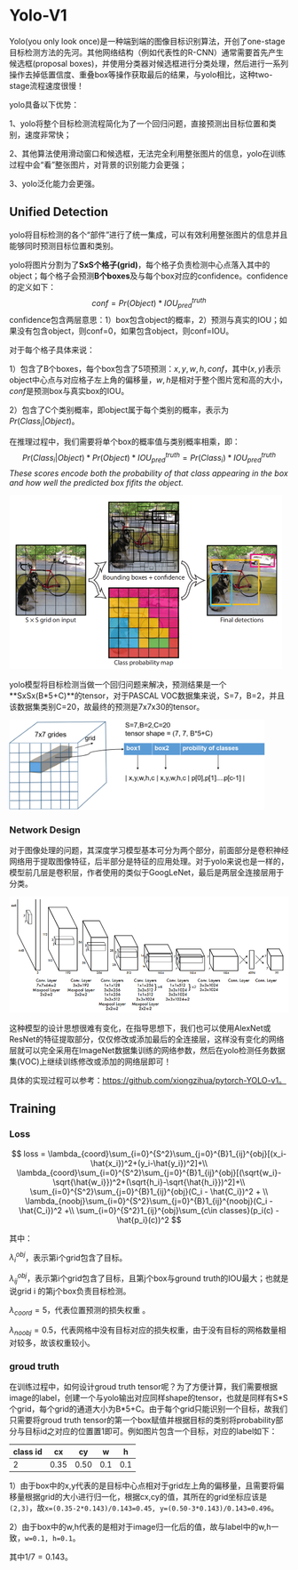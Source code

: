 # Yolo-V1

Yolo(you only look once)是一种端到端的图像目标识别算法，开创了one-stage目标检测方法的先河。其他网络结构（例如代表性的R-CNN）通常需要首先产生候选框(proposal boxes)，并使用分类器对候选框进行分类处理，然后进行一系列操作去掉低置信度、重叠box等操作获取最后的结果，与yolo相比，这种two-stage流程速度很慢！

yolo具备以下优势：

1、yolo将整个目标检测流程简化为了一个回归问题，直接预测出目标位置和类别，速度非常快；

2、其他算法使用滑动窗口和候选框，无法完全利用整张图片的信息，yolo在训练过程中会“看”整张图片，对背景的识别能力会更强；

3、yolo泛化能力会更强。

## Unified Detection

yolo将目标检测的各个“部件”进行了统一集成，可以有效利用整张图片的信息并且能够同时预测目标位置和类别。

yolo将图片分割为了**SxS个格子(grid)**，每个格子负责检测中心点落入其中的object；每个格子会预测**B个boxes**及与每个box对应的confidence。confidence的定义如下：
$$
conf = Pr(Object)*IOU_{pred}^{truth}
$$
confidence包含两层意思：1）box包含object的概率，2）预测与真实的IOU；如果没有包含object，则conf=0，如果包含object，则conf=IOU。

对于每个格子具体来说：

1）包含了B个boxes，每个box包含了5项预测：$x,y,w,h,conf$，其中$(x,y)$表示object中心点与对应格子左上角的偏移量，$w,h$是相对于整个图片宽和高的大小，$conf$是预测box与真实box的IOU。

2）包含了C个类别概率，即object属于每个类别的概率，表示为$Pr(Class_i|Object)$。

在推理过程中，我们需要将单个box的概率值与类别概率相乘，即：
$$
Pr(Class_i|Object)*Pr(Object)*IOU_{pred}^{truth}=Pr(Class_i)*IOU_{pred}^{truth}
$$
*These scores encode both the probability of that class appearing in the box and how well the predicted box fifits the object.*

<img src="source\yolov1\model_grid.png" alt="tensor" style="zoom:50%;" />

yolo模型将目标检测当做一个回归问题来解决，预测结果是一个**SxSx(B*5+C)**的tensor，对于PASCAL VOC数据集来说，S=7，B=2，并且该数据集类别C=20，故最终的预测是7x7x30的tensor。

<img src="source\yolov1\outtensor.png" alt="tensor" style="zoom:45%;" />

### Network Design

对于图像处理的问题，其深度学习模型基本可分为两个部分，前面部分是卷积神经网络用于提取图像特征，后半部分是特征的应用处理。对于yolo来说也是一样的，模型前几层是卷积层，作者使用的类似于GoogLeNet，最后是两层全连接层用于分类。

<img src="source\yolov1\architecture.png" alt="tensor" style="zoom:80%;" />

这种模型的设计思想很难有变化，在指导思想下，我们也可以使用AlexNet或ResNet的特征提取部分，仅仅修改或添加最后的全连接层，这样没有变化的网络层就可以完全采用在ImageNet数据集训练的网络参数，然后在yolo检测任务数据集(VOC)上继续训练修改或添加的网络层即可！

具体的实现过程可以参考：https://github.com/xiongzihua/pytorch-YOLO-v1。

## Training

### Loss

$$
loss = \lambda_{coord}\sum_{i=0}^{S^2}\sum_{j=0}^{B}1_{ij}^{obj}[(x_i-\hat{x_i})^2+(y_i-\hat{y_i})^2]+\\
\lambda_{coord}\sum_{i=0}^{S^2}\sum_{j=0}^{B}1_{ij}^{obj}[(\sqrt{w_i}-\sqrt{\hat{w_i}})^2+(\sqrt{h_i}-\sqrt{\hat{h_i}})^2]+\\
\sum_{i=0}^{S^2}\sum_{j=0}^{B}1_{ij}^{obj}(C_i - \hat{C_i})^2 + \\
\lambda_{noobj}\sum_{i=0}^{S^2}\sum_{j=0}^{B}1_{ij}^{noobj}(C_i - \hat{C_i})^2 +\\
\sum_{i=0}^{S^2}1_{ij}^{obj}\sum_{c\in classes}(p_i(c) - \hat{p_i}(c))^2
$$

其中：

$\lambda_{i}^{obj}$，表示第i个grid包含了目标。

$\lambda_{ij}^{obj}$，表示第i个grid包含了目标，且第j个box与ground truth的IOU最大；也就是说grid i 的第j个box负责目标检测。

$\lambda_{coord}=5$，代表位置预测的损失权重 。

$\lambda_{noobj}=0.5$，代表网格中没有目标对应的损失权重，由于没有目标的网格数量相对较多，故该权重较小。

### groud truth

在训练过程中，如何设计groud truth tensor呢？为了方便计算，我们需要根据image的label，创建一个与yolo输出对应同样shape的tensor，也就是同样有S\*S个grid，每个grid的通道大小为B*5+C。由于每个grid只能识别一个目标，故我们只需要将groud truth tensor的第一个box赋值并根据目标的类别将probability部分与目标id之对应的位置置1即可。例如图片包含一个目标，对应的label如下：

| class id | cx   | cy   | w    | h    |
| -------- | ---- | ---- | ---- | ---- |
| 2        | 0.35 | 0.50 | 0.1  | 0.1  |

1）由于box中的x,y代表的是目标中心点相对于grid左上角的偏移量，且需要将偏移量根据grid的大小进行归一化，根据cx,cy的值，其所在的grid坐标应该是`(2,3)`，故`x=(0.35-2*0.143)/0.143=0.45, y=(0.50-3*0.143)/0.143=0.496`。

2）由于box中的w,h代表的是相对于image归一化后的值，故与label中的w,h一致，`w=0.1, h=0.1`。

其中$1/7=0.143$。






















